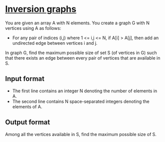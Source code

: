 # [Inversion graphs][link]

You are given an array A with N elements. You create a graph G with N vertices using A as follows:

- For any pair of indices (i,j) where 1 <= i,j <= N, if A[i] > A[j], then add an undirected edge between vertices i and j.

In graph G, find the maximum possible size of set S (of vertices in G) such that there exists an edge between every pair of vertices that are available in S.

## Input format

- The first line contains an integer N denoting the number of elements in A.
- The second line contains N space-separated integers denoting the elements of A.

## Output format

Among all the vertices available in S, find the maximum possible size of S.

[link]: https://www.hackerearth.com/practice/algorithms/dynamic-programming/introduction-to-dynamic-programming-1/practice-problems/algorithm/inversion-graph-4670b723/

